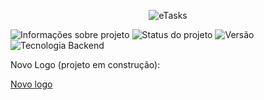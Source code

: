 <p align="center">
 <img alt="eTasks" src="https://github.com/rafael-figueiredo-alves/eTasks/blob/v2.0/Imagens/eTasks_logo_new.png">
</p> 

![Informações sobre projeto](https://img.shields.io/badge/Vers%C3%A3o%20do%20Delphi-11.3%20Community-brightgreen)
![Status do projeto](https://img.shields.io/badge/Status%20do%20projeto-Vers%C3%A3o%202.0%20em%20Produção-brightgreen)
![Versão](https://img.shields.io/badge/Vers%C3%A3o%20do%20Projeto-2.0-brightgreen)
![Tecnologia Backend](https://img.shields.io/badge/Tecnologia%20de%20Backend-Firebase-brightgreen)

Novo Logo (projeto em construção):

[Novo logo](https://github.com/rafael-figueiredo-alves/eTasks/blob/v2.0/Imagens/eTasks2_Logo.png)


